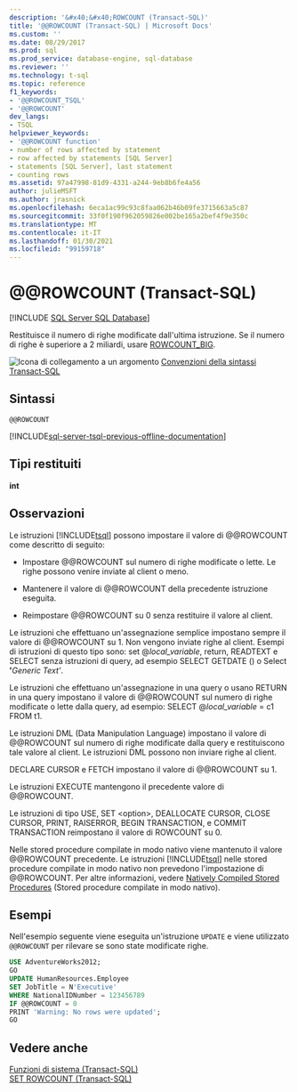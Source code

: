 ```yaml
---
description: '&#x40;&#x40;ROWCOUNT (Transact-SQL)'
title: '@@ROWCOUNT (Transact-SQL) | Microsoft Docs'
ms.custom: ''
ms.date: 08/29/2017
ms.prod: sql
ms.prod_service: database-engine, sql-database
ms.reviewer: ''
ms.technology: t-sql
ms.topic: reference
f1_keywords:
- '@@ROWCOUNT_TSQL'
- '@@ROWCOUNT'
dev_langs:
- TSQL
helpviewer_keywords:
- '@@ROWCOUNT function'
- number of rows affected by statement
- row affected by statements [SQL Server]
- statements [SQL Server], last statement
- counting rows
ms.assetid: 97a47998-81d9-4331-a244-9eb8b6fe4a56
author: julieMSFT
ms.author: jrasnick
ms.openlocfilehash: 6eca1ac99c93c8faa062b46b09fe3715663a5c87
ms.sourcegitcommit: 33f0f190f962059826e002be165a2bef4f9e350c
ms.translationtype: MT
ms.contentlocale: it-IT
ms.lasthandoff: 01/30/2021
ms.locfileid: "99159718"
---
```

# <a name="x40x40rowcount-transact-sql"></a>&#x40;&#x40;ROWCOUNT (Transact-SQL)
[!INCLUDE [SQL Server SQL Database](../../includes/applies-to-version/sql-asdb.md)]

  Restituisce il numero di righe modificate dall'ultima istruzione. Se il numero di righe è superiore a 2 miliardi, usare [ROWCOUNT_BIG](../../t-sql/functions/rowcount-big-transact-sql.md).  
  
 ![Icona di collegamento a un argomento](../../database-engine/configure-windows/media/topic-link.gif "Icona di collegamento a un argomento") [Convenzioni della sintassi Transact-SQL](../../t-sql/language-elements/transact-sql-syntax-conventions-transact-sql.md)  
  
## <a name="syntax"></a>Sintassi  
  
```syntaxsql  
@@ROWCOUNT  
```  
  
[!INCLUDE[sql-server-tsql-previous-offline-documentation](../../includes/sql-server-tsql-previous-offline-documentation.md)]

## <a name="return-types"></a>Tipi restituiti
 **int**  
  
## <a name="remarks"></a>Osservazioni  
 Le istruzioni [!INCLUDE[tsql](../../includes/tsql-md.md)] possono impostare il valore di @@ROWCOUNT come descritto di seguito:  
  
-   Impostare @@ROWCOUNT sul numero di righe modificate o lette. Le righe possono venire inviate al client o meno.  
  
-   Mantenere il valore di @@ROWCOUNT della precedente istruzione eseguita.  
  
-   Reimpostare @@ROWCOUNT su 0 senza restituire il valore al client.  
  
 Le istruzioni che effettuano un'assegnazione semplice impostano sempre il valore di @@ROWCOUNT su 1. Non vengono inviate righe al client. Esempi di istruzioni di questo tipo sono: set @*local_variable*, return, READTEXT e SELECT senza istruzioni di query, ad esempio SELECT GETDATE () o Select **'**_Generic Text_*_'_*.  
  
 Le istruzioni che effettuano un'assegnazione in una query o usano RETURN in una query impostano il valore di @@ROWCOUNT sul numero di righe modificate o lette dalla query, ad esempio: SELECT @*local_variable* = c1 FROM t1.  
  
 Le istruzioni DML (Data Manipulation Language) impostano il valore di @@ROWCOUNT sul numero di righe modificate dalla query e restituiscono tale valore al client. Le istruzioni DML possono non inviare righe al client.  
  
 DECLARE CURSOR e FETCH impostano il valore di @@ROWCOUNT su 1.  
  
 Le istruzioni EXECUTE mantengono il precedente valore di @@ROWCOUNT.  
  
 Le istruzioni di tipo USE, SET \<option>, DEALLOCATE CURSOR, CLOSE CURSOR, PRINT, RAISERROR, BEGIN TRANSACTION, e COMMIT TRANSACTION reimpostano il valore di ROWCOUNT su 0.  
  
 Nelle stored procedure compilate in modo nativo viene mantenuto il valore @@ROWCOUNT precedente. Le istruzioni [!INCLUDE[tsql](../../includes/tsql-md.md)] nelle stored procedure compilate in modo nativo non prevedono l'impostazione di @@ROWCOUNT. Per altre informazioni, vedere [Natively Compiled Stored Procedures](../../relational-databases/in-memory-oltp/a-guide-to-query-processing-for-memory-optimized-tables.md) (Stored procedure compilate in modo nativo).  
  
## <a name="examples"></a>Esempi  
 Nell'esempio seguente viene eseguita un'istruzione `UPDATE` e viene utilizzato `@@ROWCOUNT` per rilevare se sono state modificate righe.  
  
```sql  
USE AdventureWorks2012;  
GO  
UPDATE HumanResources.Employee   
SET JobTitle = N'Executive'  
WHERE NationalIDNumber = 123456789  
IF @@ROWCOUNT = 0  
PRINT 'Warning: No rows were updated';  
GO  
```  
  
## <a name="see-also"></a>Vedere anche  
 [Funzioni di sistema &#40;Transact-SQL&#41;](../../relational-databases/system-functions/system-functions-category-transact-sql.md)   
 [SET ROWCOUNT &#40;Transact-SQL&#41;](../../t-sql/statements/set-rowcount-transact-sql.md)  
  
